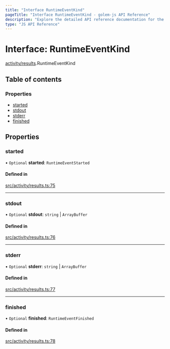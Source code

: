 ```yaml
---
title: "Interface RuntimeEventKind"
pageTitle: "Interface RuntimeEventKind - golem-js API Reference"
description: "Explore the detailed API reference documentation for the Interface RuntimeEventKind within the golem-js SDK for the Golem Network."
type: "JS API Reference"
---
```

# Interface: RuntimeEventKind

[activity/results](../modules/activity_results).RuntimeEventKind

## Table of contents

### Properties

- [started](activity_results.RuntimeEventKind#started)
- [stdout](activity_results.RuntimeEventKind#stdout)
- [stderr](activity_results.RuntimeEventKind#stderr)
- [finished](activity_results.RuntimeEventKind#finished)

## Properties

### started

• `Optional` **started**: `RuntimeEventStarted`

#### Defined in

[src/activity/results.ts:75](https://github.com/golemfactory/golem-js/blob/c2379e3/src/activity/results.ts#L75)

___

### stdout

• `Optional` **stdout**: `string` \| `ArrayBuffer`

#### Defined in

[src/activity/results.ts:76](https://github.com/golemfactory/golem-js/blob/c2379e3/src/activity/results.ts#L76)

___

### stderr

• `Optional` **stderr**: `string` \| `ArrayBuffer`

#### Defined in

[src/activity/results.ts:77](https://github.com/golemfactory/golem-js/blob/c2379e3/src/activity/results.ts#L77)

___

### finished

• `Optional` **finished**: `RuntimeEventFinished`

#### Defined in

[src/activity/results.ts:78](https://github.com/golemfactory/golem-js/blob/c2379e3/src/activity/results.ts#L78)
